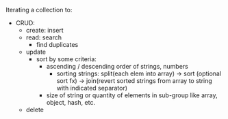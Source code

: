 Iterating a collection to:

- CRUD: 
    - create: insert
    - read: search
        - find duplicates
    - update
        - sort by some criteria:
            - ascending / descending order of strings, numbers
                - sorting strings: split(each elem into array) -> sort (optional sort fx) -> join(revert sorted strings from array to string with indicated separator)
            - size of string or quantity of elements in sub-group like array, object, hash, etc.
    - delete